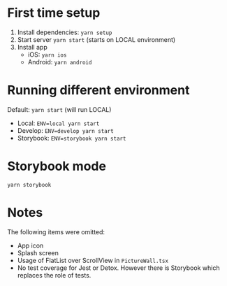 # First time setup

1) Install dependencies: `yarn setup`
2) Start server `yarn start` (starts on LOCAL environment)
3) Install app
    - iOS: `yarn ios`
    - Android: `yarn android`

# Running different environment

Default: `yarn start` (will run LOCAL)

- Local: `ENV=local yarn start`
- Develop: `ENV=develop yarn start`
- Storybook: `ENV=storybook yarn start`

# Storybook mode

`yarn storybook`

# Notes

The following items were omitted:

- App icon
- Splash screen
- Usage of FlatList over ScrollView in `PictureWall.tsx`
- No test coverage for Jest or Detox. However there is Storybook which replaces the role of tests.
